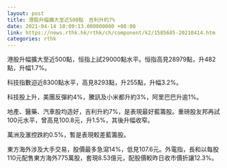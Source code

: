 ```yaml
---
layout: post
title: 港股升幅擴大至近500點　吉利升約7%
date: 2021-04-14 10:09:13.000000000 +08:00
link: https://news.rthk.hk/rthk/ch/component/k2/1585685-20210414.htm
categories: rthk
---
```


港股升幅擴大至近500點，恒指上試29000點水平。恒指高見28979點，升482點，升幅1.7%。

科技指數迫近8300點水平，高見8293點，升255點，升幅3.2%。

科技股上升，美團反彈約4%，騰訊及小米都升約3%，阿里巴巴升逾1%。

地產、醫藥、汽車股均造好，吉利升約7%，是表現最好藍籌股。重磅股友邦再試100元水平，曾高見100.8元，升1.5%，其後升幅收窄。

萬洲及滙控跌約0.5%，暫是表現較差藍籌股。

東方海外涉及大手交易，股價最多急瀉14%，低見107.6元。外電指，長和以每股110元配售東方海外775萬股，套現8.53億元，配股價較昨日收市價折讓12.3%。
